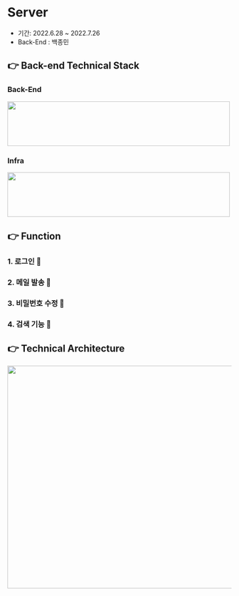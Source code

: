 # Server
- 기간: 2022.6.28 ~ 2022.7.26
- Back-End : 백종민

## 👉 Back-end Technical Stack

### Back-End

<img src=https://user-images.githubusercontent.com/103296979/185276261-17cde721-8df3-4241-9bb1-cd6211aea394.png width="500" height="100" />

### Infra

<img src=https://user-images.githubusercontent.com/103296979/185278285-e4fa79a6-bb1b-47cc-8d76-c03a38a59eb8.png width="500" height="100" />


## 👉 Function

### 1. 로그인 📌

### 2. 메일 발송 📌

### 3. 비밀번호 수정 📌

### 4. 검색 기능 📌


## 👉 Technical Architecture
<img src=https://user-images.githubusercontent.com/103296979/185278494-d134cdc4-083c-413e-99ba-5cfae184641c.png width="800" height="500" />
